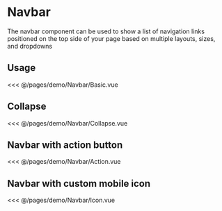<script setup>
import Basic from './demo/Navbar/Basic.vue'
import Collapse from './demo/Navbar/Collapse.vue'
import Action from './demo/Navbar/Action.vue'
import Icon from './demo/Navbar/Icon.vue'

import DemoContainer from '../.vitepress/components/DemoContainer.vue'
</script>

# Navbar

The navbar component can be used to show a list of navigation links positioned on the top side of your page based on multiple layouts, sizes, and dropdowns

## Usage

<DemoContainer>
  <Basic></Basic>
</DemoContainer>

<<< @/pages/demo/Navbar/Basic.vue

## Collapse

<DemoContainer>
  <Collapse></Collapse>
</DemoContainer>

<<< @/pages/demo/Navbar/Collapse.vue

## Navbar with action button

<DemoContainer>
  <Action></Action>
</DemoContainer>

<<< @/pages/demo/Navbar/Action.vue

## Navbar with custom mobile icon

<DemoContainer>
  <Icon></Icon>
</DemoContainer>

<<< @/pages/demo/Navbar/Icon.vue

